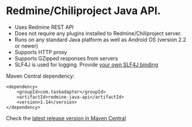 # Redmine/Chiliproject Java API.

* Uses Redmine REST API
* Does not require any plugins installed to Redmine/Chiliproject server.
* Runs on any standard Java platform as well as Android OS (version 2.2 or newer)
* Supports HTTP proxy
* Supports GZipped responses from servers
* SLF4J is used for logging. Provide [your own SLF4J binding](http://www.slf4j.org/codes.html#StaticLoggerBinder)

Maven Central dependency:

    <dependency>
        <groupId>com.taskadapter</groupId>
        <artifactId>redmine-java-api</artifactId>
        <version>1.14</version>
    </dependency>

Check the [latest release version in Maven Central](http://search.maven.org/#search%7Cgav%7C1%7Cg%3A%22com.taskadapter%22%20AND%20a%3A%22redmine-java-api%22)

